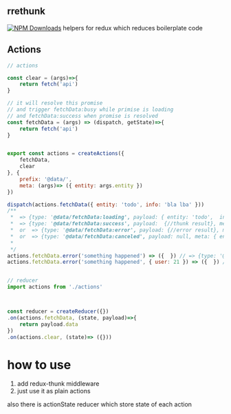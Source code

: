 

## rrethunk
[![NPM Downloads](https://img.shields.io/npm/dm/redux-form-antd.svg?style=flat)](https://www.npmjs.com/package/rrethunk)
helpers for redux which reduces boilerplate code
## Actions

```js
// actions

const clear = (args)=>{
    return fetch('api')
}

// it will resolve this promise
// and trigger fetchData:busy while primise is loading
// and fetchData:success when promise is resolved
const fetchData = (args) => (dispatch, getState)=>{
    return fetch('api')
}


export const actions = createActions({
    fetchData,
    clear
}, {
    prefix: '@data/',
    meta: (args)=> ({ entity: args.entity })
})

dispatch(actions.fetchData({ entity: 'todo', info: 'bla lba' })) 
/**
 *  => {type: '@data/fetchData:loading', payload: { entity: 'todo',  info: 'bla lba' }', meta: { entity: 'todo' } }
 *  => {type: '@data/fetchData:success', payload:  {//thunk result}, meta: { entity: 'todo' } }
 *  or  => {type: '@data/fetchData:error', payload: {//error result}, meta: { entity: 'todo' } }
 *  or  => {type: '@data/fetchData:canceled', payload: null, meta: { entity: 'todo' } }
 * 
 */
actions.fetchData.error('something happened') => ({  }) // => {type: '@data/fetchData:error', payload: 'something happened' }
actions.fetchData.error('something happened', { user: 21 }) => ({  }) // => {type: '@data/fetchData:error', payload: 'something happened', meta: { user: 21 } }


// reducer
import actions from './actions'



const reducer = createReducer({})
.on(actions.fetchData, (state, payload)=>{
    return payload.data
})
.on(actions.clear, (state)=> ({}))
```


# how to use
1. add redux-thunk middleware
2. just use it as plain actions



also there is actionState reducer which store state of each action
